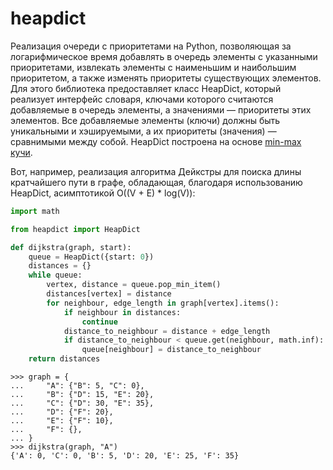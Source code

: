 # heapdict

Реализация очереди с приоритетами на Python, позволяющая за логарифмическое время добавлять в
очередь элементы с указанными приоритетами, извлекать элементы с наименьшим и наибольшим приоритетом,
а также изменять приоритеты существующих элементов. Для этого библиотека предоставляет класс HeapDict,
который реализует интерфейс словаря, ключами которого считаются добавляемые в очередь элементы, а
значениями — приоритеты этих элементов. Все добавляемые элементы (ключи) должны быть уникальными и
хэшируемыми, а их приоритеты (значения) — сравнимыми между собой. HeapDict построена на основе
[min-max кучи](https://en.wikipedia.org/wiki/Min-max_heap).

Вот, например, реализация алгоритма Дейкстры для поиска длины кратчайшего пути в графе, обладающая,
благодаря использованию HeapDict, асимптотикой O((V + E) * log(V)):

```python
import math

from heapdict import HeapDict

def dijkstra(graph, start):
    queue = HeapDict({start: 0})
    distances = {}
    while queue:
        vertex, distance = queue.pop_min_item()
        distances[vertex] = distance
        for neighbour, edge_length in graph[vertex].items():
            if neighbour in distances:
                continue
            distance_to_neighbour = distance + edge_length
            if distance_to_neighbour < queue.get(neighbour, math.inf):
                queue[neighbour] = distance_to_neighbour
    return distances
```

```pycon
>>> graph = {
...     "A": {"B": 5, "C": 0},
...     "B": {"D": 15, "E": 20},
...     "C": {"D": 30, "E": 35},
...     "D": {"F": 20},
...     "E": {"F": 10},
...     "F": {},
... }
>>> dijkstra(graph, "A")
{'A': 0, 'C': 0, 'B': 5, 'D': 20, 'E': 25, 'F': 35}
```